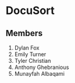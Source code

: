 # DocuSort
## Members
1. Dylan Fox
2. Emily Turner
3. Tyler Christian
4. Anthony Ghebranious
5. Munayfah Albaqami
